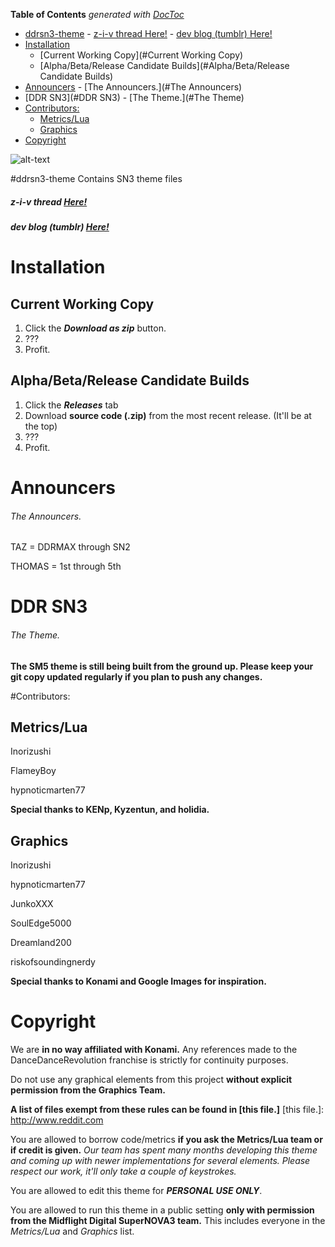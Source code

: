 **Table of Contents**  *generated with [DocToc](http://doctoc.herokuapp.com/)*

- [ddrsn3-theme](#ddrsn3-theme)
				- [z-i-v thread Here!](#)
				- [dev blog (tumblr) Here!](#)
- [Installation](#Installation)
	- [Current Working Copy](#Current Working Copy)
	- [Alpha/Beta/Release Candidate Builds](#Alpha/Beta/Release Candidate Builds)
- [Announcers](#Announcers)
					- [The Announcers.](#The Announcers)
- [DDR SN3](#DDR SN3)
					- [The Theme.](#The Theme)
- [Contributors:](#Contributors)
	- [Metrics/Lua](#Metrics/Lua)
	- [Graphics](#Graphics)
- [Copyright](#Copyright)

![alt-text](http://inori.s-ul.eu/bQYRsBk1.png)

#ddrsn3-theme
Contains SN3 theme files

##### z-i-v thread [Here!](https://zenius-i-vanisher.com/v5.2/thread?threadid=7660)

##### dev blog (tumblr) [Here!](http://sn3next.tumblr.com)

# Installation
## Current Working Copy
1. Click the ***Download as zip*** button.
2. ???
3. Profit.

## Alpha/Beta/Release Candidate Builds
1. Click the ***Releases*** tab
2. Download **source code (.zip)** from the most recent release. (It'll be at the top)
3. ???
4. Profit.
 

# Announcers
###### The Announcers.
TAZ = DDRMAX through SN2

THOMAS = 1st through 5th

# DDR SN3
###### The Theme.
**The SM5 theme is still being built from the ground up. Please keep your git copy updated regularly if you plan to push any changes.**

#Contributors:

Metrics/Lua
--
Inorizushi

FlameyBoy

hypnoticmarten77

**Special thanks to KENp, Kyzentun, and holidia.**

Graphics
--
Inorizushi

hypnoticmarten77

JunkoXXX

SoulEdge5000

Dreamland200

riskofsoundingnerdy

**Special thanks to Konami and Google Images for inspiration.**

# Copyright
We are **in no way affiliated with Konami.** Any references made to the DanceDanceRevolution franchise is strictly for continuity purposes. 

Do not use any graphical elements from this project **without explicit permission from the Graphics Team.**

**A list of files exempt from these rules can be found in [this file.]**
[this file.]: http://www.reddit.com

You are allowed to borrow code/metrics **if you ask the Metrics/Lua team or if credit is given.** *Our team has spent many months developing this theme and coming up with newer implementations for several elements. Please respect our work, it'll only take a couple of keystrokes.*

You are allowed to edit this theme for ***PERSONAL USE ONLY***. 

You are allowed to run this theme in a public setting **only with permission from the Midflight Digital SuperNOVA3 team.** This includes everyone in the *Metrics/Lua* and *Graphics* list.
